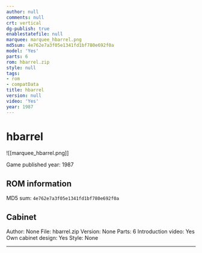 ```yaml
---
author: null
comments: null
crt: vertical
dg-publish: true
enablestatefile: null
marquee: marquee_hbarrel.png
md5sum: 4e762e7a3f05e1341fd1bf780e692f0a
model: 'Yes'
parts: 6
rom: hbarrel.zip
style: null
tags:
- rom
- compatData
title: hbarrel
version: null
video: 'Yes'
year: 1987
---
```


# hbarrel

![[marquee_hbarrel.png]]

Game published year: 1987

## ROM information

MD5 sum: `4e762e7a3f05e1341fd1bf780e692f0a` 

## Cabinet

Author: None
File: hbarrel.zip
Version: None
Parts: 6
Introduction video: Yes
Own cabinet design: Yes
Style: None

---
